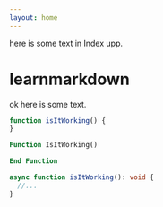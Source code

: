 ```yaml
---
layout: home
---
```


here is some text in Index upp.


# learnmarkdown

ok here is some text.

```js
function isItWorking() {
}
```

```vb
Function IsItWorking()

End Function
```

```typescript
async function isItWorking(): void {
  //...
}
```

